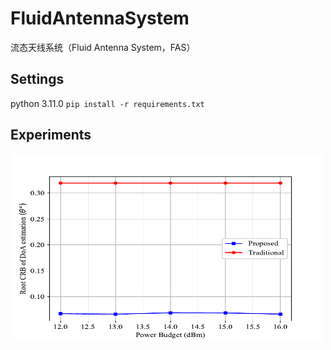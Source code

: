 # FluidAntennaSystem
流态天线系统（Fluid Antenna System，FAS）

## Settings
python 3.11.0
`
pip install -r requirements.txt
`

## Experiments
<img src="./figs/CRB_Power.pdf" width="500" height="300">